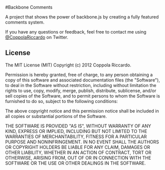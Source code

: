 #Backbone Comments

A project that shows the power of backbone.js by creating a fully featured comments system.

If you have any questions or feedback, feel free to contact me using [@CoppolaRiccardo](https://twitter.com/CoppolaRiccardo) on Twitter.


## License

The MIT License (MIT)
Copyright (c) 2012 Coppola Riccardo.
 
Permission is hereby granted, free of charge, to any person obtaining a copy of this software and associated documentation files (the "Software"), to deal in the Software without restriction, including without limitation the rights to use, copy, modify, merge, publish, distribute, sublicense, and/or sell copies of the Software, and to permit persons to whom the Software is furnished to do so, subject to the following conditions:
 
The above copyright notice and this permission notice shall be included in all copies or substantial portions of the Software.
 
THE SOFTWARE IS PROVIDED "AS IS", WITHOUT WARRANTY OF ANY KIND, EXPRESS OR IMPLIED, INCLUDING BUT NOT LIMITED TO THE WARRANTIES OF MERCHANTABILITY, FITNESS FOR A PARTICULAR PURPOSE AND NONINFRINGEMENT. IN NO EVENT SHALL THE AUTHORS OR COPYRIGHT HOLDERS BE LIABLE FOR ANY CLAIM, DAMAGES OR OTHER LIABILITY, WHETHER IN AN ACTION OF CONTRACT, TORT OR OTHERWISE, ARISING FROM, OUT OF OR IN CONNECTION WITH THE SOFTWARE OR THE USE OR OTHER DEALINGS IN THE SOFTWARE.

